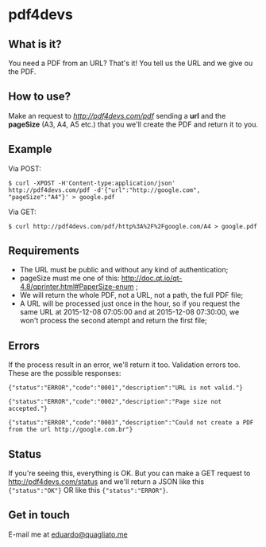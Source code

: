 # pdf4devs

## What is it?

You need a PDF from an URL? That's it! You tell us the URL and we give ou the
PDF.

## How to use?

Make an request to *http://pdf4devs.com/pdf* sending a **url** and the 
**pageSize** (A3, A4, A5 etc.) that you we'll create the PDF and return it to 
you.

## Example

Via POST:

```
$ curl -XPOST -H'Content-type:application/json' http://pdf4devs.com/pdf -d'{"url":"http://google.com", "pageSize":"A4"}' > google.pdf
```

Via GET:

```
$ curl http://pdf4devs.com/pdf/http%3A%2F%2Fgoogle.com/A4 > google.pdf
```

## Requirements
- The URL must be public and without any kind of authentication;
- pageSize must me one of this: http://doc.qt.io/qt-4.8/qprinter.html#PaperSize-enum ;
- We will return the whole PDF, not a URL, not a path, the full PDF file;
- A URL will be processed just once in the hour, so if you request the same URL
at 2015-12-08 07:05:00 and at 2015-12-08 07:30:00, we won't process the second
atempt and return the first file;

## Errors
If the process result in an error, we'll return it too. Validation errors too.
These are the possible responses:

`{"status":"ERROR","code":"0001","description":"URL is not valid."}`

`{"status":"ERROR","code":"0002","description":"Page size not accepted."}`

`{"status":"ERROR","code":"0003","description":"Could not create a PDF from the url http://google.com.br"}`

## Status
If you're seeing this, everything is OK. But you can make a GET request to
http://pdf4devs.com/status and we'll return a JSON like this
`{"status":"OK"}` OR like this `{"status":"ERROR"}`.

## Get in touch
E-mail me at [eduardo@quagliato.me](mailto:eduardo@quagliato.me)
